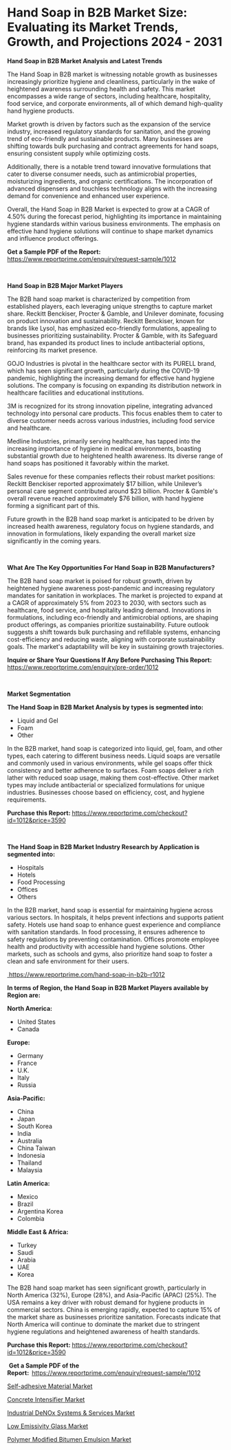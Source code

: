 <p><h1>Hand Soap in B2B Market Size: Evaluating its Market Trends, Growth, and Projections 2024 - 2031</h1></p><p><strong>Hand Soap in B2B Market Analysis and Latest Trends</strong></p>
<p><p>The Hand Soap in B2B market is witnessing notable growth as businesses increasingly prioritize hygiene and cleanliness, particularly in the wake of heightened awareness surrounding health and safety. This market encompasses a wide range of sectors, including healthcare, hospitality, food service, and corporate environments, all of which demand high-quality hand hygiene products.</p><p>Market growth is driven by factors such as the expansion of the service industry, increased regulatory standards for sanitation, and the growing trend of eco-friendly and sustainable products. Many businesses are shifting towards bulk purchasing and contract agreements for hand soaps, ensuring consistent supply while optimizing costs.</p><p>Additionally, there is a notable trend toward innovative formulations that cater to diverse consumer needs, such as antimicrobial properties, moisturizing ingredients, and organic certifications. The incorporation of advanced dispensers and touchless technology aligns with the increasing demand for convenience and enhanced user experience.</p><p>Overall, the Hand Soap in B2B Market is expected to grow at a CAGR of 4.50% during the forecast period, highlighting its importance in maintaining hygiene standards within various business environments. The emphasis on effective hand hygiene solutions will continue to shape market dynamics and influence product offerings.</p></p>
<p><strong>Get a Sample PDF of the Report:&nbsp;</strong> <a href="https://www.reportprime.com/enquiry/request-sample/1012">https://www.reportprime.com/enquiry/request-sample/1012</a></p>
<p>&nbsp;</p>
<p><strong>Hand Soap in B2B Major Market Players</strong></p>
<p><p>The B2B hand soap market is characterized by competition from established players, each leveraging unique strengths to capture market share. Reckitt Benckiser, Procter & Gamble, and Unilever dominate, focusing on product innovation and sustainability. Reckitt Benckiser, known for brands like Lysol, has emphasized eco-friendly formulations, appealing to businesses prioritizing sustainability. Procter & Gamble, with its Safeguard brand, has expanded its product lines to include antibacterial options, reinforcing its market presence.</p><p>GOJO Industries is pivotal in the healthcare sector with its PURELL brand, which has seen significant growth, particularly during the COVID-19 pandemic, highlighting the increasing demand for effective hand hygiene solutions. The company is focusing on expanding its distribution network in healthcare facilities and educational institutions.</p><p>3M is recognized for its strong innovation pipeline, integrating advanced technology into personal care products. This focus enables them to cater to diverse customer needs across various industries, including food service and healthcare.</p><p>Medline Industries, primarily serving healthcare, has tapped into the increasing importance of hygiene in medical environments, boasting substantial growth due to heightened health awareness. Its diverse range of hand soaps has positioned it favorably within the market.</p><p>Sales revenue for these companies reflects their robust market positions: Reckitt Benckiser reported approximately $17 billion, while Unilever’s personal care segment contributed around $23 billion. Procter & Gamble's overall revenue reached approximately $76 billion, with hand hygiene forming a significant part of this.</p><p>Future growth in the B2B hand soap market is anticipated to be driven by increased health awareness, regulatory focus on hygiene standards, and innovation in formulations, likely expanding the overall market size significantly in the coming years.</p></p>
<p>&nbsp;</p>
<p><strong>What Are The Key Opportunities For Hand Soap in B2B Manufacturers?</strong></p>
<p><p>The B2B hand soap market is poised for robust growth, driven by heightened hygiene awareness post-pandemic and increasing regulatory mandates for sanitation in workplaces. The market is projected to expand at a CAGR of approximately 5% from 2023 to 2030, with sectors such as healthcare, food service, and hospitality leading demand. Innovations in formulations, including eco-friendly and antimicrobial options, are shaping product offerings, as companies prioritize sustainability. Future outlook suggests a shift towards bulk purchasing and refillable systems, enhancing cost-efficiency and reducing waste, aligning with corporate sustainability goals. The market's adaptability will be key in sustaining growth trajectories.</p></p>
<p><strong>Inquire or Share Your Questions If Any Before Purchasing This Report:</strong> <a href="https://www.reportprime.com/enquiry/pre-order/1012">https://www.reportprime.com/enquiry/pre-order/1012</a></p>
<p>&nbsp;</p>
<p><strong>Market Segmentation</strong></p>
<p><strong>The Hand Soap in B2B Market Analysis by types is segmented into:</strong></p>
<p><ul><li>Liquid and Gel</li><li>Foam</li><li>Other</li></ul></p>
<p><p>In the B2B market, hand soap is categorized into liquid, gel, foam, and other types, each catering to different business needs. Liquid soaps are versatile and commonly used in various environments, while gel soaps offer thick consistency and better adherence to surfaces. Foam soaps deliver a rich lather with reduced soap usage, making them cost-effective. Other market types may include antibacterial or specialized formulations for unique industries. Businesses choose based on efficiency, cost, and hygiene requirements.</p></p>
<p><strong>Purchase this Report:&nbsp;</strong><a href="https://www.reportprime.com/checkout?id=1012&price=3590">https://www.reportprime.com/checkout?id=1012&price=3590</a></p>
<p>&nbsp;</p>
<p><strong>The Hand Soap in B2B Market Industry Research by Application is segmented into:</strong></p>
<p><ul><li>Hospitals</li><li>Hotels</li><li>Food Processing</li><li>Offices</li><li>Others</li></ul></p>
<p><p>In the B2B market, hand soap is essential for maintaining hygiene across various sectors. In hospitals, it helps prevent infections and supports patient safety. Hotels use hand soap to enhance guest experience and compliance with sanitation standards. In food processing, it ensures adherence to safety regulations by preventing contamination. Offices promote employee health and productivity with accessible hand hygiene solutions. Other markets, such as schools and gyms, also prioritize hand soap to foster a clean and safe environment for their users.</p></p>
<p><a href="https://www.reportprime.com/hand-soap-in-b2b-r1012">&nbsp;https://www.reportprime.com/hand-soap-in-b2b-r1012</a></p>
<p><strong>In terms of Region, the Hand Soap in B2B Market Players available by Region are:</strong></p>
<p>
    <p> <strong> North America: </strong>
        <ul>
            <li>United States</li>
            <li>Canada</li>
        </ul>
        </p> 
    <p> <strong> Europe: </strong>
        <ul>
            <li>Germany</li>
            <li>France</li>
            <li>U.K.</li>
            <li>Italy</li>
            <li>Russia</li>
        </ul>
        </p> 
    <p> <strong> Asia-Pacific: </strong>
        <ul>
            <li>China</li>
            <li>Japan</li>
            <li>South Korea</li>
            <li>India</li>
            <li>Australia</li>
            <li>China Taiwan</li>
            <li>Indonesia</li>
            <li>Thailand</li>
            <li>Malaysia</li>
        </ul>
        </p> 
    <p> <strong> Latin America: </strong>
        <ul>
            <li>Mexico</li>
            <li>Brazil</li>
            <li>Argentina Korea</li>
            <li>Colombia</li>
        </ul>
        </p> 
    <p> <strong> Middle East & Africa: </strong>
        <ul>
            <li>Turkey</li>
            <li>Saudi</li>
            <li>Arabia</li>
            <li>UAE</li>
            <li>Korea</li>
        </ul>
    </p>
    </p>
<p><p>The B2B hand soap market has seen significant growth, particularly in North America (32%), Europe (28%), and Asia-Pacific (APAC) (25%). The USA remains a key driver with robust demand for hygiene products in commercial sectors. China is emerging rapidly, expected to capture 15% of the market share as businesses prioritize sanitation. Forecasts indicate that North America will continue to dominate the market due to stringent hygiene regulations and heightened awareness of health standards.</p></p>
<p><strong>Purchase this Report: </strong><a href="https://www.reportprime.com/checkout?id=1012&price=3590">https://www.reportprime.com/checkout?id=1012&price=3590</a></p>
<p>&nbsp;<strong>Get a Sample PDF of the Report:&nbsp;&nbsp;</strong><a href="https://www.reportprime.com/enquiry/request-sample/1012">https://www.reportprime.com/enquiry/request-sample/1012</a></p>
<p><strong></strong></p>
<p><p><a href="https://issuu.com/reportprime-2/docs/self-adhesive-material-market-size-_f9f712422b79b1">Self-adhesive Material Market</a></p><p><a href="https://issuu.com/reportprime-2/docs/concrete-intensifier-market-size-20_f4812fe7065f5c">Concrete Intensifier Market</a></p><p><a href="https://medium.com/@kair.irfan6/what-are-the-growth-opportunities-and-challenges-in-the-industrial-denox-systems-services-market-9508dfb45b87">Industrial DeNOx Systems & Services Market</a></p><p><a href="https://www.linkedin.com/pulse/what-innovations-market-trends-shaping-low-emissivity-glass-lj0ue?trackingId=H9HcIA9XSlyJRimbjY%2BZ%2FA%3D%3D">Low Emissivity Glass Market</a></p><p><a href="https://www.linkedin.com/pulse/polymer-modified-bitumen-emulsion-market-size-segmentation-trends-cwmoe?trackingId=hhR9MhXbQ52%2BcfL2q%2B6CSA%3D%3D">Polymer Modified Bitumen Emulsion Market</a></p></p>